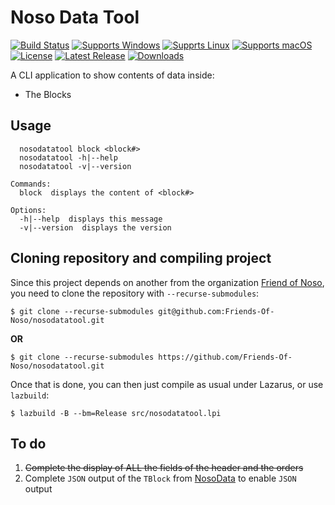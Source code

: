 # Noso Data Tool
[![Build Status](https://github.com/Friends-Of-Noso/nosodatatool/workflows/build/badge.svg?branch=main)](https://github.com/Friends-Of-Noso/nosodatatool/actions)
[![Supports Windows](https://img.shields.io/badge/support-Windows-blue?logo=Windows)](https://github.com/Friends-Of-Noso/nosodatatool/releases/latest)
[![Supprts Linux](https://img.shields.io/badge/support-Linux-yellow?logo=Linux)](https://github.com/Friends-Of-Noso/nosodatatool/releases/latest)
[![Supports macOS](https://img.shields.io/badge/support-macOS-black?logo=macOS)](https://github.com/Friends-Of-Noso/nosodatatool/releases/latest)
[![License](https://img.shields.io/github/license/Friends-Of-Noso/nosodatatool)](https://github.com/Friends-Of-Noso/nosodatatool/blob/master/LICENSE)
[![Latest Release](https://img.shields.io/github/v/release/Friends-Of-Noso/nosodatatool?label=latest%20release)](https://github.com/Friends-Of-Noso/nosodatatool/releases/latest)
[![Downloads](https://img.shields.io/github/downloads/Friends-Of-Noso/nosodatatool/total)](https://github.com/Friends-Of-Noso/nosodatatool/releases)

A CLI application to show contents of data inside:

- The Blocks

## Usage

```
  nosodatatool block <block#>
  nosodatatool -h|--help
  nosodatatool -v|--version

Commands:
  block  displays the content of <block#>

Options:
  -h|--help  displays this message
  -v|--version  displays the version
```

## Cloning repository and compiling project

Since this project depends on another from the organization [Friend of Noso](https://github.com/Friends-Of-Noso), you need to clone the repository with `--recurse-submodules`:

```console
$ git clone --recurse-submodules git@github.com:Friends-Of-Noso/nosodatatool.git
```

**OR**

```console
$ git clone --recurse-submodules https://github.com/Friends-Of-Noso/nosodatatool.git
```

Once that is done, you can then just compile as usual under Lazarus, or use `lazbuild`:

```console
$ lazbuild -B --bm=Release src/nosodatatool.lpi
```

## To do

1. ~~Complete the display of ALL the fields of the header and the orders~~
2. Complete `JSON` output of the `TBlock` from [NosoData](https://github.com/Friends-Of-Noso/NosoData) to enable `JSON` output
